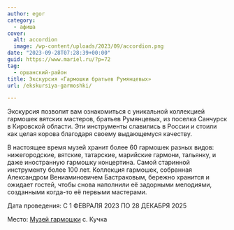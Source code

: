 ```yaml
---
author: egor
category:
  - афиша
cover:
  alt: accordion
  image: /wp-content/uploads/2023/09/accordion.png
date: "2023-09-28T07:28:39+00:00"
guid: https://www.mariel.ru/?p=72
tag:
  - оршанский-район
title: Экскурсия «Гармошки братьев Румянцевых»
url: /ekskursiya-garmoshki/

---
```

Экскурсия позволит вам ознакомиться с уникальной коллекцией гармошек вятских мастеров, братьев Румянцевых, из поселка Санчурск в Кировской области. Эти инструменты славились в России и стоили как целая корова благодаря своему выдающемуся качеству.

В настоящее время музей хранит более 60 гармошек разных видов: нижегородские, вятские, татарские, марийские гармони, тальянку, и даже иностранную гармошку концертина. Самой старинной инструменту более 100 лет. Коллекция гармошек, собранная Александром Вениаминовичем Бастраковым, бережно хранится и ожидает гостей, чтобы снова наполнили её задорными мелодиями, созданными когда-то её первыми мастерами.

Дата проведения: С 1 ФЕВРАЛЯ 2023 ПО 28 ДЕКАБРЯ 2025

Место: [Музей гармошки](/muzej-garmoshki-s-kuchka/) с. Кучка
